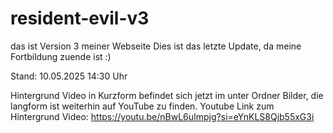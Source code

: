 # resident-evil-v3
das ist Version 3 meiner Webseite
Dies ist das letzte Update, da meine Fortbildung zuende ist :)

Stand: 10.05.2025 14:30 Uhr

Hintergrund Video in Kurzform befindet sich jetzt im unter Ordner Bilder, die langform ist weiterhin auf YouTube zu finden.
Youtube Link zum Hintergrund Video: https://youtu.be/nBwL6uImpjg?si=eYnKLS8Qjb55xG3i
